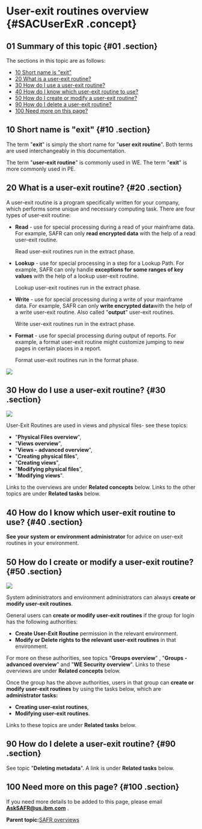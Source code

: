 # User-exit routines overview {#SACUserExR .concept}

## 01 Summary of this topic {#01 .section}

The sections in this topic are as follows:

-   [10 Short name is "exit"](SACUserExR.md#10)
-   [20 What is a user-exit routine?](SACUserExR.md#20)
-   [30 How do I use a user-exit routine?](SACUserExR.md#30)
-   [40 How do I know which user-exit routine to use?](SACUserExR.md#40)
-   [50 How do I create or modify a user-exit routine?](SACUserExR.md#50)
-   [90 How do I delete a user-exit routine?](SACUserExR.md#90)
-   [100 Need more on this page?](SACUserExR.md#100)

## 10 Short name is "exit" {#10 .section}

The term "**exit**" is simply the short name for "**user exit routine**". Both terms are used interchangeably in this documentation.

The term "**user-exit routine**" is commonly used in WE. The term "**exit**" is more commonly used in PE.

## 20 What is a user-exit routine? {#20 .section}

A user-exit routine is a program specifically written for your company, which performs some unique and necessary computing task. There are four types of user-exit routine:

-   **Read** - use for special processing during a read of your mainframe data. For example, SAFR can only **read encrypted data** with the help of a read user-exit routine. 

    Read user-exit routines run in the extract phase.

-   **Lookup** - use for special processing in a step for a Lookup Path. For example, SAFR can only handle **exceptions for some ranges of key values** with the help of a lookup user-exit routine.

    Lookup user-exit routines run in the extract phase.

-   **Write** - use for special processing during a write of your mainframe data. For example, SAFR can only **write encrypted data**with the help of a write user-exit routine. Also called "**output**" user-exit routines.

    Write user-exit routines run in the extract phase.

-   **Format** - use for special processing during output of reports. For example, a format user-exit routine might customize jumping to new pages in certain places in a report.

    Format user-exit routines run in the format phase.


![](images/UER_Concept_02.gif)

## 30 How do I use a user-exit routine? {#30 .section}

![](images/UER_Usage_and_Rights_02.gif)

User-Exit Routines are used in views and physical files- see these topics:

-   "**Physical Files overview**",
-   "**Views overview**",
-   "**Views - advanced overview**",
-   "**Creating physical files**",
-   "**Creating views**",
-   "**Modifying physical files**",
-   "**Modifying views**".

Links to the overviews are under **Related concepts** below. Links to the other topics are under **Related tasks** below.

## 40 How do I know which user-exit routine to use? {#40 .section}

**See your system or environment administrator** for advice on user-exit routines in your environment.

## 50 How do I create or modify a user-exit routine? {#50 .section}

![](images/UER_Create_Modify_02.gif)

System administrators and environment administrators can always **create or modify user-exit routines**.

General users can **create or modify user-exit routines** if the group for login has the following authorities:

-   **Create User-Exit Routine** permission in the relevant environment.
-   **Modify or Delete rights to the relevant user-exit routines** in that environment.

For more on these authorities, see topics "**Groups overview**" , "**Groups - advanced overview**" and "**WE Security overview**". Links to these overviews are under **Related concepts** below.

Once the group has the above authorities, users in that group can **create or modify user-exit routines** by using the tasks below, which are **administrator tasks:**

-   **Creating user-exist routines**,
-   **Modifying user-exit routines**.

Links to these topics are under **Related tasks** below.

## 90 How do I delete a user-exit routine? {#90 .section}

See topic "**Deleting metadata**". A link is under **Related tasks** below.

## 100 Need more on this page? {#100 .section}

If you need more details to be added to this page, please email **AskSAFR@us.ibm.com** .

**Parent topic:**[SAFR overviews](../html/AAR450Overviews.md)


